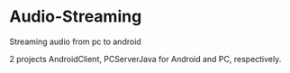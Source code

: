 # Audio-Streaming
Streaming audio from pc to android

2 projects AndroidClient, PCServerJava for Android and PC, respectively.
